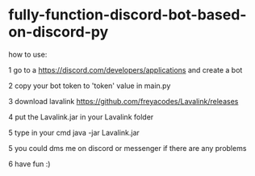# fully-function-discord-bot-based-on-discord-py

how to use:

1 go to a https://discord.com/developers/applications and create a bot

2 copy your bot token to 'token' value in main.py

3 download lavalink https://github.com/freyacodes/Lavalink/releases

4 put the Lavalink.jar in your Lavalink folder

5 type in your cmd java -jar Lavalink.jar

5 you could dms me on discord or messenger if there are any problems

6 have fun :)
